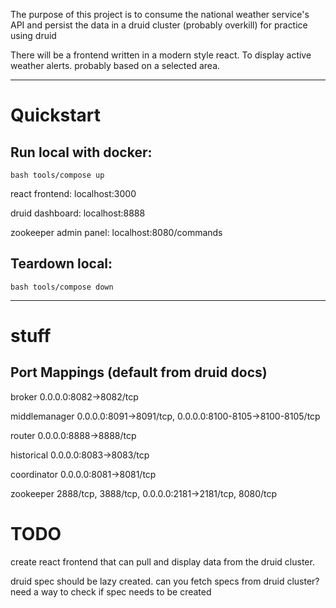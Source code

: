 The purpose of this project is to consume the national weather service's API 
and persist the data in a druid cluster (probably overkill) for practice using druid

There will be a frontend written in a modern style react. To display active weather alerts. probably based on a selected area.

---

# Quickstart

## Run local with docker:
`bash tools/compose up`

react frontend: localhost:3000

druid dashboard: localhost:8888

zookeeper admin panel: localhost:8080/commands

## Teardown local:
`bash tools/compose down`

---
# stuff

## Port Mappings (default from druid docs)

broker              0.0.0.0:8082->8082/tcp

middlemanager       0.0.0.0:8091->8091/tcp, 0.0.0.0:8100-8105->8100-8105/tcp

router              0.0.0.0:8888->8888/tcp

historical          0.0.0.0:8083->8083/tcp 

coordinator         0.0.0.0:8081->8081/tcp

zookeeper           2888/tcp, 3888/tcp, 0.0.0.0:2181->2181/tcp, 8080/tcp


# TODO

create react frontend that can pull and display data from the druid cluster.

druid spec should be lazy created. can you fetch specs from druid cluster? need a way to check if spec needs to be created
